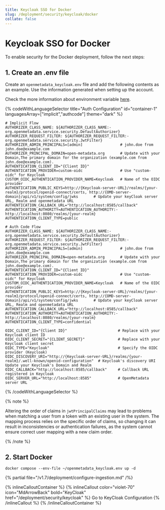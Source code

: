 ```yaml
---
title: Keycloak SSO for Docker
slug: /deployment/security/keycloak/docker
collate: false
---
```


# Keycloak SSO for Docker

To enable security for the Docker deployment, follow the next steps:

## 1. Create an .env file

Create an `openmetadata_keycloak.env` file and add the following contents as an example. Use the information
generated when setting up the account.



Check the more information about environment variable [here](/deployment/security/configuration-parameters).


{% codeWithLanguageSelector title="Auth Configuration" id="container-1" languagesArray=["implicit","authcode"] theme="dark" %}

```implicit
# Implicit Flow
AUTHORIZER_CLASS_NAME: ${AUTHORIZER_CLASS_NAME:-org.openmetadata.service.security.DefaultAuthorizer}
AUTHORIZER_REQUEST_FILTER: ${AUTHORIZER_REQUEST_FILTER:-org.openmetadata.service.security.JwtFilter}
AUTHORIZER_ADMIN_PRINCIPALS=[admin]                 # john.doe from john.doe@example.com
AUTHORIZER_PRINCIPAL_DOMAIN=open-metadata.org       # Update with your Domain,The primary domain for the organization (example.com from john.doe@example.com).
AUTHENTICATION_CLIENT_ID="{Client ID}"
AUTHENTICATION_PROVIDER=custom-oidc                 # Use "custom-oidc" for Keycloak
CUSTOM_OIDC_AUTHENTICATION_PROVIDER_NAME=Keycloak   # Name of the OIDC provider
AUTHENTICATION_PUBLIC_KEYS=http://{Keycloak-server-URL}/realms/{your-realm}/protocol/openid-connect/certs, http://{OMD-server-domain}/api/v1/system/config/jwks       # Update your keyCloak server URL, Realm and openmetadata URL
AUTHENTICATION_CALLBACK_URL="http://localhost:8585/callback"
AUTHENTICATION_AUTHORITY=AUTHENTICATION_AUTHORITY:-http://localhost:8080/realms/{your-realm}
AUTHENTICATION_CLIENT_TYPE=public

```

```authcode
# Auth Code Flow 
AUTHORIZER_CLASS_NAME: ${AUTHORIZER_CLASS_NAME:-org.openmetadata.service.security.DefaultAuthorizer}
AUTHORIZER_REQUEST_FILTER: ${AUTHORIZER_REQUEST_FILTER:-org.openmetadata.service.security.JwtFilter}
AUTHORIZER_ADMIN_PRINCIPALS=[admin]                 # john.doe from john.doe@example.com
AUTHORIZER_PRINCIPAL_DOMAIN=open-metadata.org       # Update with your Domain,The primary domain for the organization (example.com from john.doe@example.com).
AUTHENTICATION_CLIENT_ID="{Client ID}"
AUTHENTICATION_PROVIDER=custom-oidc                 # Use "custom-oidc" for Keycloak
CUSTOM_OIDC_AUTHENTICATION_PROVIDER_NAME=Keycloak   # Name of the OIDC provider
AUTHENTICATION_PUBLIC_KEYS=http://{Keycloak-server-URL}/realms/{your-realm}/protocol/openid-connect/certs, http://{OMD-server-domain}/api/v1/system/config/jwks       # Update your keyCloak server URL, Realm and openmetadata URL
AUTHENTICATION_CALLBACK_URL="http://localhost:8585/callback"
AUTHENTICATION_AUTHORITY=AUTHENTICATION_AUTHORITY:-http://localhost:8080/realms/{your-realm}
AUTHENTICATION_CLIENT_TYPE=confidential

OIDC_CLIENT_ID="{Client ID}"                       # Replace with your Keycloak client ID
OIDC_CLIENT_SECRET="{CLIENT_SECRET}"               # Replace with your Keycloak client secret
OIDC_TYPE="Keycloak"                               # Specify the OIDC provider (Keycloak)
OIDC_DISCOVERY_URI="http://{Keycloak-server-URL}/realms/{your-realm}/.well-known/openid-configuration"  # Keycloak's discovery URI Update your Keycloak's Domain and Realm
OIDC_CALLBACK="http://localhost:8585/callback"     # Callback URL registered in Keycloak
OIDC_SERVER_URL="http://localhost:8585"            # OpenMetadata server URL
```
{% /codeWithLanguageSelector %}

{% note %}

Altering the order of claims in `jwtPrincipalClaims` may lead to problems when matching a user from a token with an existing user in the system. The mapping process relies on the specific order of claims, so changing it can result in inconsistencies or authentication failures, as the system cannot ensure correct user mapping with a new claim order.

{% /note %}

## 2. Start Docker

```commandline
docker compose --env-file ~/openmetadata_keycloak.env up -d
```

{% partial file="/v1.7/deployment/configure-ingestion.md" /%}


{% inlineCalloutContainer %}
  {% inlineCallout
    color="violet-70"
    icon="MdArrowBack"
    bold="KeyCloak"
    href="/deployment/security/keycloak" %}
    Go to KeyCloak Configuration
  {% /inlineCallout %}
{% /inlineCalloutContainer %}
